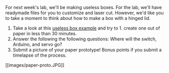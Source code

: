 For next week's lab, we'll be making useless boxes. For the lab, we'll have readymade files for you to customize and laser cut. However, we'd like you to take a moment to think about how to make a box with a hinged lid. 
1. Take a look at this [useless box example](https://makezine.com/projects/the-most-useless-machine/) and try to 1. create one out of paper in less than 30 minutes. 
1. Answer the following the following questions: Where will the switch, Arduino, and servo go? 
1. Submit a picture of your paper prototype! Bonus points if you submit a timelapse of the process. 


[[images/paper-proto.JPG]]


